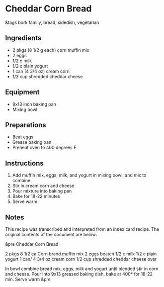 # Cheddar Corn Bread

&tags bork family, bread, sidedish, vegetarian

## Ingredients

- 2 pkgs (8 1/2 g each) corn muffin mix
- 2 eggs
- 1/2 c milk
- 1/2 c plain yogurt
- 1 can (4 3/4 oz) cream corn
- 1/2 cup shredded cheddar cheese

## Equipment

- 9x13 inch baking pan
- Mixing bowl

## Preparations

- Beat eggs
- Grease baking pan
- Preheat oven to 400 degrees F

## Instructions

1. Add muffin mix, eggs, milk, and yogurt in mixing bowl, and mix to combine
1. Stir in cream corn and cheese
1. Pour mixture into baking pan
1. Bake for 18-22 minutes
1. Serve warm

## Notes

This recipe was transcribed and interpreted from an index card recipe. The original contents of the document are below:

&pre
Cheddar Corn Bread

2 pkgs 8 1/2 ea Corn brand muffin mix
2 eggs beaten
1/2 c milk
1/2 c plain yogurt
1 can/ 4 3/4 oz cream corn
1/2 cup shredded cheddar cheese
over

In bowl combine bread mix, eggs,
milk and yogurt until blended
stir in corn and cheese. Pour into
9x13 greased baking dish. bake
at 400* for 18-22 min. Serve warm
&pre